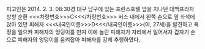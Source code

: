 피고인은 2014. 2. 3. 08:30경 대구 남구에 있는 프린스호텔 앞을 지나던 대백프라자 방향 순환 <<<차량번호>>>C<<</차량번호>>> 버스 내에서 왼쪽 손으로 옆 좌석에 앉아 있던 피해자 <<<내국인이름>>>D<<</내국인이름>>>(여, 27세)을 발견하고 욕정을 일으켜 피해자의 엉덩이를 만져 이에 놀란 피해자가 자리에서 일어서자 갑자기 손으로 피해자의 엉덩이를 움켜잡아 피해자를 강제 추행하였다.